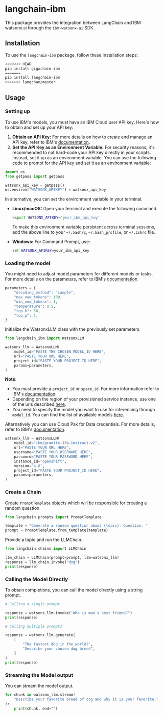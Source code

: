 # langchain-ibm

This package provides the integration between LangChain and IBM watsonx.ai through the `ibm-watsonx-ai` SDK.

## Installation

To use the `langchain-ibm` package, follow these installation steps:

```bash
<<<<<<< HEAD
pip install gigachain-ibm
=======
pip install langchain-ibm
>>>>>>> langchan/master
```

## Usage

### Setting up

To use IBM's models, you must have an IBM Cloud user API key. Here's how to obtain and set up your API key:

1. **Obtain an API Key:** For more details on how to create and manage an API key, refer to IBM's [documentation](https://cloud.ibm.com/docs/account?topic=account-userapikey&interface=ui).
2. **Set the API Key as an Environment Variable:** For security reasons, it's recommended to not hard-code your API key directly in your scripts. Instead, set it up as an environment variable. You can use the following code to prompt for the API key and set it as an environment variable:

```python
import os
from getpass import getpass

watsonx_api_key = getpass()
os.environ["WATSONX_APIKEY"] = watsonx_api_key
```

In alternative, you can set the environment variable in your terminal.

- **Linux/macOS:** Open your terminal and execute the following command:
     ```bash
     export WATSONX_APIKEY='your_ibm_api_key'
     ```
     To make this environment variable persistent across terminal sessions, add the above line to your `~/.bashrc`, `~/.bash_profile`, or `~/.zshrc` file.

- **Windows:** For Command Prompt, use:
    ```cmd
    set WATSONX_APIKEY=your_ibm_api_key
    ```

### Loading the model

You might need to adjust model parameters for different models or tasks. For more details on the parameters, refer to IBM's [documentation](https://ibm.github.io/watsonx-ai-python-sdk/fm_model.html#metanames.GenTextParamsMetaNames).

```python
parameters = {
    "decoding_method": "sample",
    "max_new_tokens": 100,
    "min_new_tokens": 1,
    "temperature": 0.5,
    "top_k": 50,
    "top_p": 1,
}
```

Initialize the WatsonxLLM class with the previously set parameters.

```python
from langchain_ibm import WatsonxLLM

watsonx_llm = WatsonxLLM(
    model_id="PASTE THE CHOSEN MODEL_ID HERE",
    url="PASTE YOUR URL HERE",
    project_id="PASTE YOUR PROJECT_ID HERE",
    params=parameters,
)
```

**Note:**
- You must provide a `project_id` or `space_id`. For more information refer to IBM's [documentation](https://www.ibm.com/docs/en/watsonx-as-a-service?topic=projects).
- Depending on the region of your provisioned service instance, use one of the urls described [here](https://ibm.github.io/watsonx-ai-python-sdk/setup_cloud.html#authentication).
- You need to specify the model you want to use for inferencing through `model_id`. You can find the list of available models [here](https://ibm.github.io/watsonx-ai-python-sdk/fm_model.html#ibm_watsonx_ai.foundation_models.utils.enums.ModelTypes).


Alternatively you can use Cloud Pak for Data credentials. For more details, refer to IBM's [documentation](https://ibm.github.io/watsonx-ai-python-sdk/setup_cpd.html).

```python
watsonx_llm = WatsonxLLM(
    model_id="ibm/granite-13b-instruct-v2",
    url="PASTE YOUR URL HERE",
    username="PASTE YOUR USERNAME HERE",
    password="PASTE YOUR PASSWORD HERE",
    instance_id="openshift",
    version="4.8",
    project_id="PASTE YOUR PROJECT_ID HERE",
    params=parameters,
)
```

### Create a Chain

Create `PromptTemplate` objects which will be responsible for creating a random question.

```python
from langchain.prompts import PromptTemplate

template = "Generate a random question about {topic}: Question: "
prompt = PromptTemplate.from_template(template)
```

Provide a topic and run the LLMChain.

```python
from langchain.chains import LLMChain

llm_chain = LLMChain(prompt=prompt, llm=watsonx_llm)
response = llm_chain.invoke("dog")
print(response)
```

### Calling the Model Directly
To obtain completions, you can call the model directly using a string prompt.

```python
# Calling a single prompt

response = watsonx_llm.invoke("Who is man's best friend?")
print(response)
```

```python
# Calling multiple prompts

response = watsonx_llm.generate(
    [
        "The fastest dog in the world?",
        "Describe your chosen dog breed",
    ]
)
print(response)
```

### Streaming the Model output

You can stream the model output.

```python
for chunk in watsonx_llm.stream(
    "Describe your favorite breed of dog and why it is your favorite."
):
    print(chunk, end="")
```
